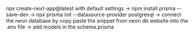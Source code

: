 npx create-next-app@latest with default settings -> npm install prisma --save-dev -> npx prisma init --datasource-provider postgresql
-> connect the neon database by copy paste the snippet from neon db website into the .env file
-> add models in the schema.prisma